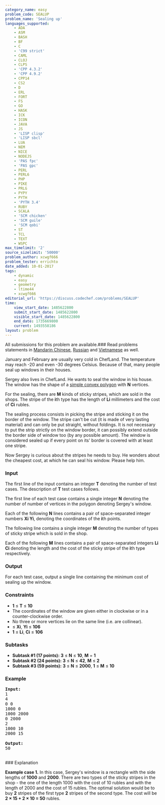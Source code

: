 ```yaml
---
category_name: easy
problem_code: SEALUP
problem_name: 'Sealing up'
languages_supported:
    - ADA
    - ASM
    - BASH
    - BF
    - C
    - 'C99 strict'
    - CAML
    - CLOJ
    - CLPS
    - 'CPP 4.3.2'
    - 'CPP 4.9.2'
    - CPP14
    - CS2
    - D
    - ERL
    - FORT
    - FS
    - GO
    - HASK
    - ICK
    - ICON
    - JAVA
    - JS
    - 'LISP clisp'
    - 'LISP sbcl'
    - LUA
    - NEM
    - NICE
    - NODEJS
    - 'PAS fpc'
    - 'PAS gpc'
    - PERL
    - PERL6
    - PHP
    - PIKE
    - PRLG
    - PYPY
    - PYTH
    - 'PYTH 3.4'
    - RUBY
    - SCALA
    - 'SCM chicken'
    - 'SCM guile'
    - 'SCM qobi'
    - ST
    - TCL
    - TEXT
    - WSPC
max_timelimit: '2'
source_sizelimit: '50000'
problem_author: xcwgf666
problem_tester: errichto
date_added: 10-01-2017
tags:
    - dynamic
    - easy
    - geometry
    - ltime44
    - xcwgf666
editorial_url: 'https://discuss.codechef.com/problems/SEALUP'
time:
    view_start_date: 1485622800
    submit_start_date: 1485622800
    visible_start_date: 1485622800
    end_date: 1735669800
    current: 1493558186
layout: problem
---
```

All submissions for this problem are available.###  Read problems statements in [Mandarin Chinese](http://www.codechef.com/download/translated/LTIME44/mandarin/SEALUP.pdf), [Russian](http://www.codechef.com/download/translated/LTIME44/russian/SEALUP.pdf) and [Vietnamese](http://www.codechef.com/download/translated/LTIME44/vietnamese/SEALUP.pdf) as well.

January and February are usually very cold in ChefLand. The temperature may reach -20 and even -30 degrees Celsius. Because of that, many people seal up windows in their houses.

Sergey also lives in ChefLand. He wants to seal the window in his house. The window has the shape of a [simple convex polygon](https://en.wikipedia.org/wiki/Convex_polygon) with **N** vertices.

For the sealing, there are **M** kinds of sticky stripes, which are sold in the shops. The stripe of the **i**th type has the length of **Li** millimeters and the cost of **Ci** rubles.

The sealing process consists in picking the stripe and sticking it on the border of the window. The stripe can't be cut (it is made of very lasting material) and can only be put straight, without foldings. It is not necessary to put the strip strictly on the window border, it can possibly extend outside the border side of window too (by any possible amount). The window is considered sealed up if every point on its' border is covered with at least one stripe.

Now Sergey is curious about the stripes he needs to buy. He wonders about the cheapest cost, at which he can seal his window. Please help him.

### Input

The first line of the input contains an integer **T** denoting the number of test cases. The description of **T** test cases follows.

The first line of each test case contains a single integer **N** denoting the number of number of vertices in the polygon denoting Sergey's window.

Each of the following **N** lines contains a pair of space-separated integer numbers **Xi Yi**, denoting the coordinates of the **i**th points.

The following line contains a single integer **M** denoting the number of types of sticky stripe which is sold in the shop.

Each of the following **M** lines contains a pair of space-separated integers **Li Ci** denoting the length and the cost of the sticky stripe of the **i**th type respectively.

### Output

For each test case, output a single line containing the minimum cost of sealing up the window.

### Constraints

- **1** ≤ **T** ≤ **10**
- The coordinates of the window are given either in clockwise or in a counter-clockwise order.
- No three or more vertices lie on the same line (i.e. are collinear).
- ≤ **Xi**, **Yi** ≤ **106**
- **1** ≤ **Li**, **Ci** ≤ **106**

### Subtasks

- **Subtask #1 (17 points):** **3** ≤ **N** ≤ **10**, **M** = **1**
- **Subtask #2 (24 points):** **3** ≤ **N** ≤ **42**, **M** ≤ **2**
- **Subtask #3 (59 points):** **3** ≤ **N** ≤ **2000**, **1** ≤ **M** ≤ **10**

### Example

<pre><b>Input:</b>
<tt>1
4
0 0
1000 0
1000 2000
0 2000
2
1000 10
2000 15</tt>

<b>Output:</b>
<tt>50</tt>

</pre>### Explanation
**Example case 1.** In this case, Sergey's window is a rectangle with the side lengths of **1000** and **2000**. There are two types of the sticky stripes in the shop - the one of the length 1000 with the cost of 10 rubles and with the length of 2000 and the cost of 15 rubles. The optimal solution would be to buy **2** stripes of the first type **2** stripes of the second type. The cost will be **2 × 15 + 2 × 10 = 50** rubles.
